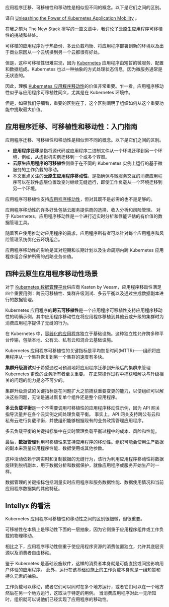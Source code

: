 <!-- # 释放 Kubernetes 应用移动性的力量
https://cdn.thenewstack.io/media/2023/08/f341226c-delivery-1024x684.jpg
Image from [CC7](https://www.shutterstock.com/g/chartphoto3965336) on Shutterstock -->

应用程序迁移、可移植性和移动性是相似但不同的概念。以下是它们之间的区别。

译自 [Unleashing the Power of Kubernetes Application Mobility](https://thenewstack.io/unleashing-the-power-of-kubernetes-application-mobility/) 。

在我之前为 The New Stack 撰写的[一篇文章](https://thenewstack.io/realizing-the-dream-of-cloud-native-application-portability/)中，我讨论了云原生应用程序可移植性的挑战和益处。

可移植的应用程序对于热备份、多云负载均衡、将应用程序部署到新的环境以及出于商业原因从一个云切换到另一个云都很有好处。

但是，这种可移植性很难实现，因为 [Kubernetes](https://roadmap.sh/kubernetes) 应用程序由短暂的微服务、配置和数据组成。Kubernetes 也以一种抽象的方式处理状态信息，因为微服务通常是无状态的。

因此，理解 [Kubernetes 应用程序移动性](https://www.kasten.io/kubernetes/use-cases/application-mobility/)的价值非常重要。乍一看，应用程序移动性似乎与应用程序可移植性同义，尤其是在 Kubernetes 环境中。

但是，如果我们仔细看，重要的区别在于，这个区别阐明了组织如何从这个重要功能中提取最大价值。

## 应用程序迁移、可移植性和移动性：入门指南

应用程序迁移、可移植性和移动性是相似但不同的概念。以下是它们之间的区别。

- **应用程序迁移**是指将源代码或应用程序二进制文件从一个环境迁移到另一个环境，例如，从虚拟机实例迁移到一个或多个容器。
- **云原生应用程序的可移植性**侧重于在不同的 Kubernetes 实例上运行的基于微服务的工作负载的移动。
- 本文重点关注的**云原生应用程序移动性**，是指确保与微服务交互的消费应用程序可以在软件底层位置改变时继续无缝运行，即使工作负载从一个环境迁移到另一个环境。

应用程序可移植性支持[应用程序移动性](https://thenewstack.io/kubernetes-application-protection-and-mobility-strategies/)，但对其既不是必需的也不是足够的。

应用程序移动性的许多好处包括云服务提供商的选择、收入分析和风险管理。 对于 Kubernetes，应用程序移动性是一个进行近实时分析和性能评估的有价值的数据管理工具。

随着客户使用推动对应用程序的需求，应用程序所有者可以针对每个应用程序和风险管理系统优化云环境组合。

应用程序移动性的影响是其对短期和长期计划以及生命周期内跨 Kubernetes 应用程序组合保护所需的战略业务价值。

## 四种云原生应用程序移动性场景

对于 [Kubernetes 数据管理平台](https://www.kasten.io/product/)供应商 Kasten by Veeam，应用程序移动性满足四个重要用例：跨云可移植性、集群升级测试、多云平衡以及通过生成数据副本进行的数据管理。

Kubernetes 应用程序的**跨云可移植性**是一个应用程序可移植性支持应用程序移动性的明确示例，其中应用程序移动性在将应用程序移植到其他云或升级的集群时为消费应用程序提供了无缝的行为。

在 Kubernetes 中，[容器化的应用程序](https://thenewstack.io/containers/)独立于基础设施。这种独立性允许跨多种平台传输，包括本地、公有云、私有云和混合云基础设施。

Kubernetes 应用程序可移植性的关键指标是平均恢复时间(MTTR)——组织将应用程序从一个集群恢复到另一个集群的速度有多快。

**集群升级测试**对于希望通过可预测地将应用程序迁移到升级后的集群来管理 Kubernetes 更改的业务所有者至关重要。 在正常操作过程中捕获和解决与升级相关的问题的能力是必不可少的。

集群升级测试的关键指标是在问题扩大之前捕获重要变更的能力，以便组织可以解决这些问题，无论是通过恢复单个组件还是整个应用程序。

**多云负载平衡**是一个不需要调用可移植性的应用程序移动性示例，因为 API 网关指导流量并在各个云实例之间处理负载平衡。 事实上，API 网关支持跨公有云和私有云进行负载平衡，并使组织能够根据现有的业务政策管理应用程序。

多云负载平衡的关键指标集中在实时管理负载平衡过程中的成本、风险和性能。

最后，**数据管理**利用可移植性来支持应用程序的移动性。组织可能会使用生产数据的副本来测量应用程序性能、数据使用或其他参数。

这种活动依赖于跨实时和复制数据的无缝行为，该行为利用应用程序移动性将数据旋转到脱机副本，用于数据分析和数据保护，就像应用程序或服务开始生产时一样。

数据管理的关键指标包括测量实时应用程序和服务数据性能、数据使用情况和当前应用程序数据集的其他特征。

## Intellyx 的看法

Kubernetes 应用程序可移植性和移动性之间的区别很细微，但很重要。

可移植性在本质上是移动性下面的一层抽象，因为它侧重于应用程序组件或工作负载的物理移动。

相比之下，应用程序移动性侧重于使应用程序资源的消费位置独立，允许其底层资源以及消费者自由移动。

鉴于 Kubernetes 是基础设施软件，这样的消费者本身就是可能直接或间接影响用户体验的应用程序。 此外，运行在该基础设施上的工作负载本身就是一组短暂和持久元素的抽象。

工作负载可以移动，或者它们可以同时在多个地方运行，或者它们可以在一个地方然后在另一个地方运行，这取决于特定的用例。 当消费应用程序对此一无所知时，组织就可以说他们已经实现了应用程序的移动性。
